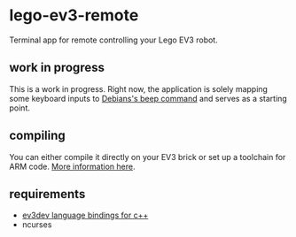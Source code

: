 # lego-ev3-remote
Terminal app for remote controlling your Lego EV3 robot.

## work in progress
This is a work in progress. Right now, the application is solely mapping some keyboard inputs to [Debians's beep command](http://manpages.debian.org/cgi-bin/man.cgi?query=BEEP&apropos=0&sektion=1&manpath=Debian+7.8+wheezy&format=html&locale=en) and serves as a starting point.

## compiling
You can either compile it directly on your EV3 brick or set up a toolchain for ARM code. [More information here](https://github.com/ev3dev/ev3dev-lang/tree/develop/cpp).

## requirements
* [ev3dev language bindings for c++](https://github.com/ev3dev/ev3dev-lang)
* ncurses
